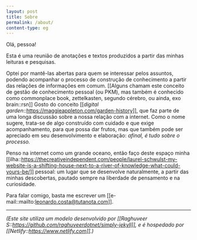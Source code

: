 ```yaml
---
layout: post
title: Sobre
permalink: /about/
content-type: eg
---
```

Olá, pessoa! 

Esta é uma reunião de anotações e textos produzidos a partir das minhas leituras e pesquisas. 

Optei por mantê-las abertas para quem se interessar pelos assuntos, podendo acompanhar o processo de construção de conhecimento a partir das relações de informações em comum. [[Alguns chamam este conceito de gestão de conhecimento pessoal (ou PKM), mas também é conhecido como commonplace book, zettelkasten, segundo cérebro, ou ainda, exo brain::rsn]] Gosto do conceito [[*digital garden*::https://maggieappleton.com/garden-history]], que faz parte de uma longa discussão sobre a nossa relação com a internet. Como o nome sugere, trata-se de algo construído com cuidado e que exige acompanhamento, para que possa dar frutos, mas que também pode ser apreciado em seu desenvolvimento e elaboração: *afinal, é tudo sobre o processo.*

Penso na internet como um grande oceano, então faço deste espaço minha [[ilha::https://thecreativeindependent.com/people/laurel-schwulst-my-website-is-a-shifting-house-next-to-a-river-of-knowledge-what-could-yours-be/]] pessoal: um lugar que se desenvolve naturalmente, a partir das minhas descobertas, pautado sempre na liberdade de pensamento e na curiosidade.

Para falar comigo, basta me escrever um [[e-mail::mailto:leonardo.costa@tutanota.com]].

---

*(Este site utiliza um modelo desenvolvido por [[Raghuveer S::https://github.com/raghuveerdotnet/simply-jekyll]], e é hospedado por [[Netlify::https://www.netlify.com]].)*

